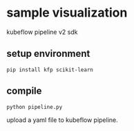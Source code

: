 # sample visualization

kubeflow pipeline v2 sdk

## setup environment

```shell
pip install kfp scikit-learn
```

## compile

```shell
python pipeline.py
```

upload a yaml file to kubeflow pipeline.
